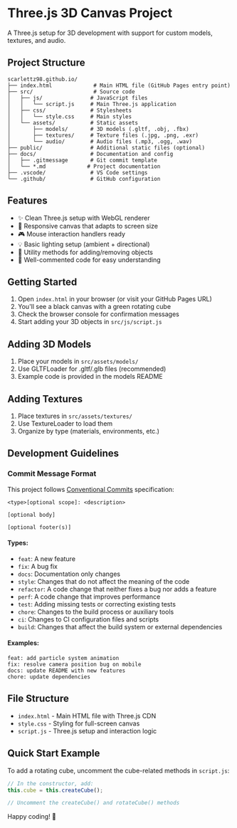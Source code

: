 # Three.js 3D Canvas Project

A Three.js setup for 3D development with support for custom models, textures, and audio.

## Project Structure

```
scarlettz98.github.io/
├── index.html             # Main HTML file (GitHub Pages entry point)
├── src/                   # Source code
│   ├── js/               # JavaScript files
│   │   └── script.js     # Main Three.js application
│   ├── css/              # Stylesheets
│   │   └── style.css     # Main styles
│   └── assets/           # Static assets
│       ├── models/       # 3D models (.gltf, .obj, .fbx)
│       ├── textures/     # Texture files (.jpg, .png, .exr)
│       └── audio/        # Audio files (.mp3, .ogg, .wav)
├── public/               # Additional static files (optional)
├── docs/                 # Documentation and config
│   ├── .gitmessage       # Git commit template
│   └── *.md             # Project documentation
├── .vscode/              # VS Code settings
└── .github/              # GitHub configuration
```

## Features

- ✨ Clean Three.js setup with WebGL renderer
- 📱 Responsive canvas that adapts to screen size
- 🎮 Mouse interaction handlers ready
- 💡 Basic lighting setup (ambient + directional)
- 🔧 Utility methods for adding/removing objects
- 📝 Well-commented code for easy understanding

## Getting Started

1. Open `index.html` in your browser (or visit your GitHub Pages URL)
2. You'll see a black canvas with a green rotating cube
3. Check the browser console for confirmation messages
4. Start adding your 3D objects in `src/js/script.js`

## Adding 3D Models

1. Place your models in `src/assets/models/`
2. Use GLTFLoader for .gltf/.glb files (recommended)
3. Example code is provided in the models README

## Adding Textures

1. Place textures in `src/assets/textures/`
2. Use TextureLoader to load them
3. Organize by type (materials, environments, etc.)

## Development Guidelines

### Commit Message Format

This project follows [Conventional Commits](https://www.conventionalcommits.org/) specification:

```
<type>[optional scope]: <description>

[optional body]

[optional footer(s)]
```

#### Types:
- `feat`: A new feature
- `fix`: A bug fix
- `docs`: Documentation only changes
- `style`: Changes that do not affect the meaning of the code
- `refactor`: A code change that neither fixes a bug nor adds a feature
- `perf`: A code change that improves performance
- `test`: Adding missing tests or correcting existing tests
- `chore`: Changes to the build process or auxiliary tools
- `ci`: Changes to CI configuration files and scripts
- `build`: Changes that affect the build system or external dependencies

#### Examples:
```
feat: add particle system animation
fix: resolve camera position bug on mobile
docs: update README with new features
chore: update dependencies
```

## File Structure

- `index.html` - Main HTML file with Three.js CDN
- `style.css` - Styling for full-screen canvas
- `script.js` - Three.js setup and interaction logic

## Quick Start Example

To add a rotating cube, uncomment the cube-related methods in `script.js`:

```javascript
// In the constructor, add:
this.cube = this.createCube();

// Uncomment the createCube() and rotateCube() methods
```

Happy coding! 🚀